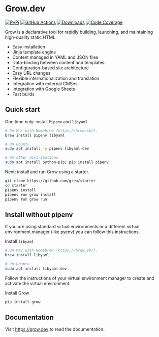 # Grow.dev

[![PyPi](https://img.shields.io/pypi/v/grow.svg)](https://pypi.python.org/pypi/grow)
[![GitHub Actions][github-image]][github-url]
[![Downloads](https://img.shields.io/github/downloads/grow/grow/total.svg)](https://github.com/grow/grow/releases)
[![Code Coverage](https://codecov.io/gh/grow/grow/branch/master/graph/badge.svg)](https://codecov.io/gh/grow/grow)

Grow is a declarative tool for rapidly building, launching, and maintaining high-quality static HTML.

- Easy installation
- Jinja template engine
- Content managed in YAML and JSON files
- Data-binding between content and templates
- Configuration-based site architecture
- Easy URL changes
- Flexible internationalization and translation
- Integration with external CMSes
- Integration with Google Sheets
- Fast builds

## Quick start

One time only: install `Pipenv` and `libyaml`.

```bash
# On Mac with Homebrew (https://brew.sh/).
brew install pipenv libyaml

# On Ubuntu.
sudo apt install -y pipenv libyaml-dev

# On other distributions.
sudo apt install python-pip; pip install pipenv
```

Next: install and run Grow using a starter.

```bash
git clone https://github.com/grow/starter
cd starter
pipenv install
pipenv run grow install
pipenv run grow run
```

## Install without pipenv

If you are using standard virtual environments or a different virtual environment manager (like pyenv) you can follow this instructions.

Install `libyaml`

```bash
# On Mac with Homebrew (https://brew.sh/).
brew install libyaml

# On Ubuntu.
sudo apt install libyaml-dev
```

Follow the instructions of your virtual environment manager to create and activate the virtual environment.

Install Grow

```bash
pip install grow
```

## Documentation

Visit https://grow.dev to read the documentation.

[github-image]: https://github.com/grow/grow/workflows/Test/badge.svg
[github-url]: https://github.com/grow/grow/actions
